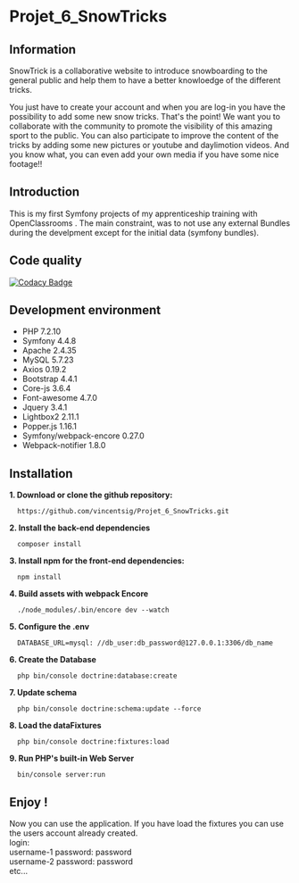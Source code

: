 # Projet_6_SnowTricks

## Information

SnowTrick is a collaborative website to introduce snowboarding to the general public and help them to have a better knowloedge of the different tricks.

You just have to create your account and when you are log-in you have the possibility to add some new snow tricks. That's the point! We want you to collaborate with the community to promote the visibility of this amazing sport to the public. 
You can also participate to improve the content of the tricks by adding some new pictures or youtube and daylimotion videos. And you know what, you can even add your own media if you have some nice footage!!


## Introduction
This is my first Symfony projects of my apprenticeship training with OpenClassrooms .
The main constraint, was to not use any external Bundles during the develpment except for the initial data (symfony bundles).

## Code quality

[![Codacy Badge](https://app.codacy.com/project/badge/Grade/e654ff11b147484aaeb3edc9e1534021)](https://www.codacy.com/manual/vincentsig/Projet_6_SnowTricks?utm_source=github.com&amp;utm_medium=referral&amp;utm_content=vincentsig/Projet_6_SnowTricks&amp;utm_campaign=Badge_Grade)



## Development environment 

- PHP  7.2.10
- Symfony 4.4.8
- Apache 2.4.35
- MySQL 5.7.23
- Axios 0.19.2
- Bootstrap 4.4.1
- Core-js 3.6.4
- Font-awesome 4.7.0
- Jquery 3.4.1
- Lightbox2 2.11.1
- Popper.js 1.16.1
- Symfony/webpack-encore 0.27.0
- Webpack-notifier 1.8.0


## Installation

**1. Download or clone the github repository:**  

      https://github.com/vincentsig/Projet_6_SnowTricks.git

**2. Install the back-end  dependencies**

      composer install

**3. Install npm for the front-end dependencies:**
    
      npm install    
      
**4. Build assets with webpack Encore**
    
      ./node_modules/.bin/encore dev --watch

**5. Configure the .env**

      DATABASE_URL=mysql: //db_user:db_password@127.0.0.1:3306/db_name

**6. Create the Database**

      php bin/console doctrine:database:create

**7. Update schema**
 
      php bin/console doctrine:schema:update --force

**8. Load the dataFixtures**

      php bin/console doctrine:fixtures:load
      
**9. Run PHP's built-in Web Server**

      bin/console server:run
      
## Enjoy !

  Now you can use the application. If you have load the fixtures you can use the users account already created.  
     login:    
     username-1 password: password    
     username-2 password: password    
     etc...
      

      
    
    
